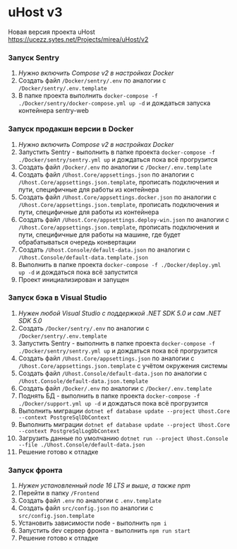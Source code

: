 # uHost v3
Новая версия проекта uHost https://ucezz.sytes.net/Projects/mirea/uHost/v2

### Запуск Sentry
1. _Нужно включить Compose v2 в настройках Docker_
1. Создать файл `/Docker/sentry/.env` по аналогии с `/Docker/sentry/.env.template`
1. В папке проекта выполнить `docker-compose -f ./Docker/sentry/docker-compose.yml up -d` и дождаться запуска контейнера sentry-web

### Запуск продакшн версии в Docker
1. _Нужно включить Compose v2 в настройках Docker_
1. Запустить Sentry - выполнить в папке проекта `docker-compose -f ./Docker/sentry/sentry.yml up` и дождаться пока всё прогрузится
1. Создать файл `/Docker/.env` по аналогии с `/Docker/.env.template`
1. Создать файл `/Uhost.Core/appsettings.json` по аналогии с `/Uhost.Core/appsettings.json.template`, прописать подключения и пути, специфичные для работы из контейнера
1. Создать файл `/Uhost.Core/appsettings.docker.json` по аналогии с `/Uhost.Core/appsettings.json.template`, прописать подключения и пути, специфичные для работы из контейнера
1. Создать файл `/Uhost.Core/appsettings.deploy-win.json` по аналогии с `/Uhost.Core/appsettings.json.template`, прописать подключения и пути, специфичные для работы на машине, где будет обрабатываться очередь конвертации
1. Создать `/Uhost.Console/default-data.json` по аналогии с `/Uhost.Console/default-data.template.json`
1. Выполнить в папке проекта `docker-compose -f ./Docker/deploy.yml up -d` и дождаться пока всё запустится
1. Проект инициализирован и запущен

### Запуск бэка в Visual Studio
1. _Нужен любой Visual Studio с поддержкой .NET SDK 5.0 и сам .NET SDK 5.0_
1. Создать `/Docker/sentry/.env` по аналогии с `/Docker/sentry/.env.template`
1. Запустить Sentry - выполнить в папке проекта `docker-compose -f ./Docker/sentry/sentry.yml up` и дождаться пока всё прогрузится
1. Создать файл `/Uhost.Core/appsettings.json` по аналогии с `/Uhost.Core/appsettings.json.template` с учётом окружения системы
1. Создать файл `/Uhost.Console/default-data.json` по аналогии с `/Uhost.Console/default-data.json.template`
1. Создать файл `/Docker/.env` по аналогии с `/Docker/.env.template`
1. Поднять БД - выполнить в папке проекта `docker-compose -f ./Docker/support.yml up -d` и дождаться пока всё прогрузится
1. Выполнить миграции `dotnet ef database update --project Uhost.Core --context PostgreSqlDbContext`
1. Выполнить миграции `dotnet ef database update --project Uhost.Core --context PostgreSqlLogDbContext`
1. Загрузить данные по умолчанию `dotnet run --project Uhost.Console --file ./Uhost.Console/default-data.json`
1. Решение готово к отладке

### Запуск фронта
1. _Нужен установленный node 16 LTS и выше, а также npm_
1. Перейти в папку `/Frontend`
1. Создать файл `.env` по аналогии с `.env.template`
1. Создать файл `src/config.json` по аналогии с `src/config.json.template`
1. Установить зависимости node - выполнить `npm i`
1. Запустить dev сервер фронта - выполнить `npm run start`
1. Решение готово к отладке